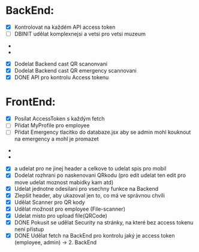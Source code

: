 # BackEnd:
- [x] Kontrolovat na každém API access token
- [ ] DBINIT udělat komplexnejsi a vetsi pro vetsi muzeum
- 
- 
- [x] Dodelat Backend cast QR scanonvani
- [x] Dodelat Backend cast QR emergency scannovani
- [x] DONE API pro kontrolu Access tokenu

# FrontEnd:
- [x] Posílat AccessToken s každým fetch
- [ ] Přidat MyProfile pro employee 
- [ ] Přidat Emergency tlacitko do databaze.jsx aby se admin mohl kouknout na emergency a mohl je promazet
- 
- 
- [x] a udelat pro ne jinej header a celkove to udelat spis pro mobil
- [x] Dodelat rozhrani po naskenovani QRkodu (pro edit udelat ten edit pro move udelat moznost mabidky kam atd)
- [x] Udelat jednotne odesilani pro vsechny funkce na Backend
- [x] Zlepšit header, aby ukazoval jen to, co má ve správnou chvíli
- [x] Udělat Scanner pro QR kody
- [x] Udělat možnost pro employee (File-scanner)
- [x] Udelat misto pro upload file(QRCode)
- [x] DONE Pokusit se udělat Security na stránky, na které bez access tokenu není přístup
- [x] DONE Udělat fetch na BackEnd pro kontrolu jaký je access token (employee, admin) -> 2. BackEnd
